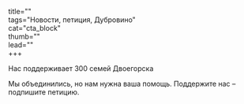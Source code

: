 title=""  
tags="Новости, петиция, Дубровино"  
cat="cta_block"  
thumb=""  
lead=""  
+++  

Нас поддерживает 300 семей Двоегорска

Мы объединились, но нам нужна ваша помощь. Поддержите нас – подпишите петицию.
